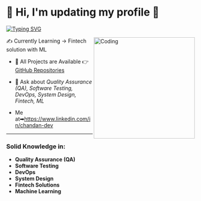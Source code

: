# 📌 Hi, I'm updating my profile 📌

[![Typing SVG](https://readme-typing-svg.demolab.com?font=Fira+Code&pause=1000&color=18CAF7&width=435&lines=Tech+Enthusiast+And...;Software+Development+Professional)](https://git.io/typing-svg)

<img align="right" alt="Coding" width="270" src="https://drive.google.com/uc?export=view&id=1vMilsPSve0fjg1qQqGoUtFn2WOzcjcYC" />

 ✍ Currently Learning -> Fintech solution with ML

- 🧮 All Projects are Available 👉 [GitHub Repositories](https://github.com/ChandanMohonto?tab=repositories)

- 💬 Ask about *Quality Assurance (QA), Software Testing, DevOps, System Design, Fintech, ML*
- Me at➡https://www.linkedin.com/in/chandan-dev

---

### Solid Knowledge in:
- **Quality Assurance (QA)**
- **Software Testing**
- **DevOps**
- **System Design**
- **Fintech Solutions**
- **Machine Learning**
